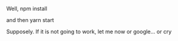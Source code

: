 Well,
npm install

and then yarn start

Supposely.
If it is not going to work, let me now or google... or cry
